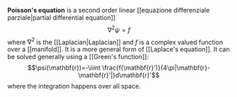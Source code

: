 **Poisson's equation** is a second order linear [[equazione differenziale parziale|partial differential equation]]
$$\nabla^{2}\psi=f$$
where $\nabla^{2}$ is the [[Laplacian|Laplacian]] and $f$ is a complex valued function over a [[manifold]]. It is a more general form of [[Laplace's equation]]. It can be solved generally using a [[Green's function]]:
$$\psi(\mathbf{r})=-\iiint \frac{f(\mathbf{r}')}{4\pi|\mathbf{r}-\mathbf{r}'|}d\mathbf{r}'$$
where the integration happens over all space.